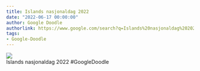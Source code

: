 ```yaml
---
title: Islands nasjonaldag 2022
date: "2022-06-17 00:00:00"
author: Google Doodle
authorlink: https://www.google.com/search?q=Islands%20nasjonaldag%202022
tags:
- Google-Doodle
---
```

<img src="https://www.google.com/logos/doodles/2022/iceland-national-day-2022-6753651837109617-law.gif" referrerpolicy="no-referrer"><br>Islands nasjonaldag 2022 #GoogleDoodle